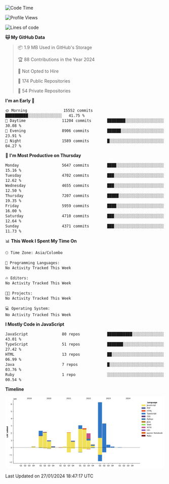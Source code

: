 
<!--START_SECTION:waka-->
![Code Time](http://img.shields.io/badge/Code%20Time-1%2C461%20hrs%2028%20mins-blue)

![Profile Views](http://img.shields.io/badge/Profile%20Views-0-blue)

![Lines of code](https://img.shields.io/badge/From%20Hello%20World%20I%27ve%20Written-27.1%20million%20lines%20of%20code-blue)

**🐱 My GitHub Data** 

> 📦 1.9 MB Used in GitHub's Storage 
 > 
> 🏆 88 Contributions in the Year 2024
 > 
> 🚫 Not Opted to Hire
 > 
> 📜 174 Public Repositories 
 > 
> 🔑 54 Private Repositories 
 > 
**I'm an Early 🐤** 

```text
🌞 Morning                15552 commits       ██████████░░░░░░░░░░░░░░░   41.75 % 
🌆 Daytime                11204 commits       ████████░░░░░░░░░░░░░░░░░   30.08 % 
🌃 Evening                8906 commits        ██████░░░░░░░░░░░░░░░░░░░   23.91 % 
🌙 Night                  1589 commits        █░░░░░░░░░░░░░░░░░░░░░░░░   04.27 % 
```
📅 **I'm Most Productive on Thursday** 

```text
Monday                   5647 commits        ████░░░░░░░░░░░░░░░░░░░░░   15.16 % 
Tuesday                  4702 commits        ███░░░░░░░░░░░░░░░░░░░░░░   12.62 % 
Wednesday                4655 commits        ███░░░░░░░░░░░░░░░░░░░░░░   12.50 % 
Thursday                 7207 commits        █████░░░░░░░░░░░░░░░░░░░░   19.35 % 
Friday                   5959 commits        ████░░░░░░░░░░░░░░░░░░░░░   16.00 % 
Saturday                 4710 commits        ███░░░░░░░░░░░░░░░░░░░░░░   12.64 % 
Sunday                   4371 commits        ███░░░░░░░░░░░░░░░░░░░░░░   11.73 % 
```


📊 **This Week I Spent My Time On** 

```text
🕑︎ Time Zone: Asia/Colombo

💬 Programming Languages: 
No Activity Tracked This Week

🔥 Editors: 
No Activity Tracked This Week

🐱‍💻 Projects: 
No Activity Tracked This Week

💻 Operating System: 
No Activity Tracked This Week
```

**I Mostly Code in JavaScript** 

```text
JavaScript               80 repos            ███████████░░░░░░░░░░░░░░   43.01 % 
TypeScript               51 repos            ███████░░░░░░░░░░░░░░░░░░   27.42 % 
HTML                     13 repos            ██░░░░░░░░░░░░░░░░░░░░░░░   06.99 % 
Java                     7 repos             █░░░░░░░░░░░░░░░░░░░░░░░░   03.76 % 
Ruby                     1 repo              ░░░░░░░░░░░░░░░░░░░░░░░░░   00.54 % 
```



**Timeline**

![Lines of Code chart](https://raw.githubusercontent.com/ccweerasinghe1994/ccweerasinghe1994/master/assets/bar_graph.png)


 Last Updated on 27/01/2024 18:47:17 UTC
<!--END_SECTION:waka-->

